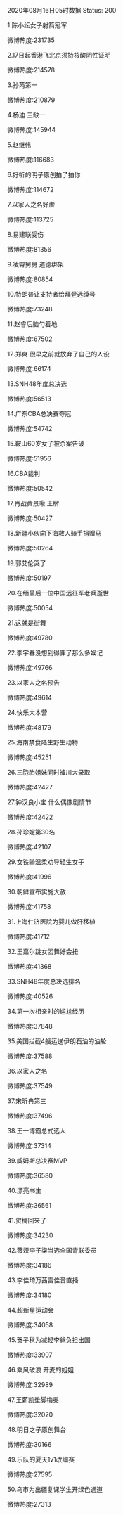 2020年08月16日05时数据
Status: 200

1.陈小纭女子射箭冠军

微博热度:231735

2.17日起香港飞北京须持核酸阴性证明

微博热度:214578

3.孙芮第一

微博热度:210879

4.杨迪 三缺一

微博热度:145944

5.赵继伟

微博热度:116683

6.好听的明子原创拍了拍你

微博热度:114672

7.以家人之名好虐

微博热度:113725

8.易建联受伤

微博热度:81356

9.凌霄舅舅 道德绑架

微博热度:80854

10.特朗普让支持者给拜登选绰号

微博热度:73248

11.赵睿后脑勺着地

微博热度:67502

12.郑爽 很早之前就放弃了自己的人设

微博热度:66174

13.SNH48年度总决选

微博热度:56513

14.广东CBA总决赛夺冠

微博热度:54742

15.鞍山60岁女子被杀案告破

微博热度:51956

16.CBA裁判

微博热度:50542

17.肖战黄景瑜 王牌

微博热度:50427

18.新疆小伙向下海救人骑手捐赠马

微博热度:50264

19.郭艾伦哭了

微博热度:50197

20.在缅最后一位中国远征军老兵逝世

微博热度:50054

21.这就是街舞

微博热度:49780

22.李宇春没想到得罪了那么多娱记

微博热度:49766

23.以家人之名预告

微博热度:49614

24.快乐大本营

微博热度:48179

25.海南禁食陆生野生动物

微博热度:45251

26.三胞胎姐妹同时被川大录取

微博热度:42427

27.钟汉良小宝 什么偶像剧情节

微博热度:42422

28.孙珍妮第30名

微博热度:42107

29.女铁骑温柔劝导轻生女子

微博热度:41996

30.朝鲜宣布实施大赦

微博热度:41758

31.上海仁济医院为婴儿做肝移植

微博热度:41712

32.王嘉尔跳女团舞好会扭

微博热度:41368

33.SNH48年度总决选排名

微博热度:40526

34.第一次相亲时的尴尬经历

微博热度:37848

35.美国拦截4艘运送伊朗石油的油轮

微博热度:37588

36.以家人之名

微博热度:37549

37.宋昕冉第三

微博热度:37496

38.王一博霸总式选人

微博热度:37314

39.威姆斯总决赛MVP

微博热度:36580

40.漂亮书生

微博热度:36561

41.贺梅回来了

微博热度:34230

42.薇娅李子柒当选全国青联委员

微博热度:34186

43.李佳琦万茜雷佳音直播

微博热度:34180

44.超新星运动会

微博热度:34058

45.贺子秋为减轻李爸负担出国

微博热度:33907

46.乘风破浪 开麦的姐姐

微博热度:32989

47.王薪凯垫脚梅奥

微博热度:32020

48.明日之子原创舞台

微博热度:30166

49.乐队的夏天1v1改编赛

微博热度:27595

50.乌市为出疆复课学生开绿色通道

微博热度:27313

